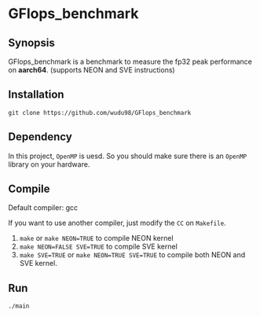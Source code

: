 # GFlops_benchmark

## Synopsis
GFlops_benchmark is a benchmark to measure the fp32 peak performance on **aarch64**. (supports NEON and SVE instructions)

## Installation
`git clone https://github.com/wudu98/GFlops_benchmark`

## Dependency
In this project, `OpenMP` is uesd. So you should make sure there is an `OpenMP` library on your hardware.

## Compile
Default compiler: gcc

If you want to use another compiler, just modify the `CC` on `Makefile`.

1. `make` or `make NEON=TRUE` to compile NEON kernel
2. `make NEON=FALSE SVE=TRUE` to compile SVE kernel
3. `make SVE=TRUE` or `make NEON=TRUE SVE=TRUE` to compile both NEON and SVE kernel.

## Run

`./main`